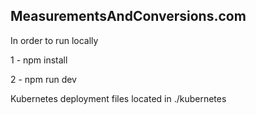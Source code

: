 ## MeasurementsAndConversions.com

In order to run locally

1 - npm install

2 - npm run dev

Kubernetes deployment files located in ./kubernetes
